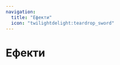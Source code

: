 ```yaml
---
navigation:
  title: "Ефекти"
  icon: "twilightdelight:teardrop_sword"
---
```


# Ефекти

<SubPages />